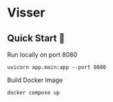 # Visser 

## Quick Start 🚀

Run locally on port 8080
```
uvicorn app.main:app --port 8080
```

Build Docker Image 
```
docker compose up
```